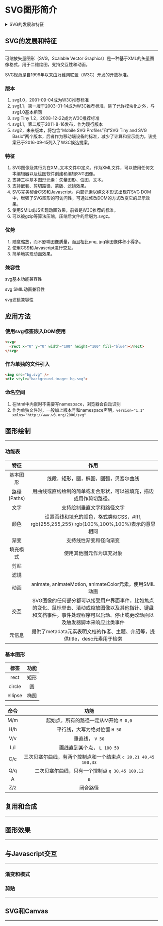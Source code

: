 # SVG图形简介

<details>
  <summary>SVG的发展和特征</summary>
  <summary>应用方法</summary>
  <summary>图形绘制</summary>
  <summary>复用和合成</summary>
  <summary>图形效果</summary>
  <summary>与Javascript交互</summary>
  <summary>SVG和Canvas</summary>
</details>

## SVG的发展和特征

------------------

可缩放矢量图形（SVG，Scalable Vector Graphics）是一种基于XML的矢量图像格式，用于二维绘图，支持交互性和动画。

SVG规范是自1999年以来由万维网联盟（W3C）开发的开放标准。

### 版本

1. svg1.0，2001-09-04成为W3C推荐标准
2. svg1.1，第一版于2003-01-14成为W3C推荐标准，除了允许模块化之外，与svg1.0基本相同
3. svg Tiny 1.2，2008-12-22成为W3C推荐标准
4. svg1.1，第二版于2011-8-16发布，作为现行版本
5. svg2，未来版本，将包含“Mobile SVG Profiles”和“SVG Tiny and SVG Basic”两个版本，后者作为移动端设备的标准，减少了计算和显示能力。该提案已于2016-09-15列入了W3C候选提案。

### 特征

1. SVG图像及其行为在XML文本文件中定义。作为XML文件，可以使用任何文本编辑器以及绘图软件创建和编辑SVG图像。
2. 支持三种基本图形元素：矢量图形、位图、文本。
3. 支持嵌套、剪切路径、蒙版、滤镜效果。
4. SVG完美契合CSS和Javascript。内部元素以纯文本形式出现在SVG DOM中，增强了SVG图形的可访问性，可通过修改DOM的方式改变它的显示效果。
5. 使用SMIL或JS实现动画效果，前者是W3C推荐的标准。
6. 可以被gzip等算法压缩，压缩后文件的后缀为.svgz。

### 优势

1. 随意缩放，而不影响图像质量，而且相比png, jpg等图像体积小得多。
2. 使用CSS和Javascript进行交互。
3. 简单地实现动画效果。

### 兼容性

svg基本功能兼容性

svg SMIL动画兼容性

svg滤镜兼容性

## 应用方法

### 使用svg标签嵌入DOM使用

```html
<svg>
  <rect x="0" y="0" width="100" height="100" fill="blue"></rect>
</svg>
```

### 作为单独的文件引入

```html
<img src="bg.svg" />
<div style="background-image: bg.svg">
```

### 命名空间

1. 在html中内嵌时不需要写namespace，浏览器会自动识别
2. 作为单独文件时，一般加上版本号和namespace声明，`version="1.1" xmlns="http://www.w3.org/2000/svg"`

## 图形绘制

------------------

### 功能表

|特征|作用|
|:--:|:--:|
|基本图形|线段，矩形，圆，椭圆，圆弧，贝塞尔曲线|
|路径(Paths)|用曲线或直线绘制的简单或复合形状，可以被填充，描边或用作剪切路径。|
|文字|支持绘制垂直文字和路径文字|
|颜色|设置画线和填充的颜色，格式类似CSS，#fff, rgb(255,255,255) rgb(100%,100%,100%)表示的意思相同|
|渐变|支持线性渐变和径向渐变|
|填充模式|使用其他图元作为填充对象|
|剪贴||
|滤镜||
|动画|animate, animateMotion, animateColor元素，使用SMIL动画|
|交互|SVG图像的任何部分都可以接受用户界面事件，比如焦点的变化、鼠标单击、滚动或缩放图像以及其他指针、键盘和文档事件。事件处理程序可以启动、停止或更改动画以及触发器脚本来响应此类事件|
|元信息|提供了metadata元素表明文档的作者、主题、介绍等，提供title，desc元素用于检索|

### 基本图形

<!-- 画线，填充 -->

<!-- 矩形，圆形，椭圆 -->
|标签|功能|
|:--:|:--:|
|rect|矩形|
|circle|圆|
|ellipse|椭圆|

<!-- 路径 -->
|命令|功能|
|:--:|:--:|
|M/m|起始点，所有的路径一定从M开始 `M 0,0`|
|H/h|平行线，大写为绝对位置 `H 50`|
|V/v|垂直线， `V 50`|
|L/l|画线直到某个点， `L 100 50`|
|C/c|三次贝塞尔曲线，有两个控制点和一个结束点 `c 20,21 40,45 100,33`|
|Q/q|二次贝塞尔曲线，只有一个控制点 `q 30,45 100,12`|
|A|a|椭圆弧，前两个参数代表圆弧半径和三个控制参数，最后是结束点 `A 100,100 0 1 0 250,150`|
|Z/z|闭合路径|

<!-- 文字 -->

## 复用和合成

------------------

## 图形效果

------------------

## 与Javascript交互

------------------

### 渐变和模式

<!-- 线性渐变 -->

<!-- 径向渐变 -->

<!-- 填充模式 -->

### 剪贴

------------------

## SVG和Canvas

------------------
